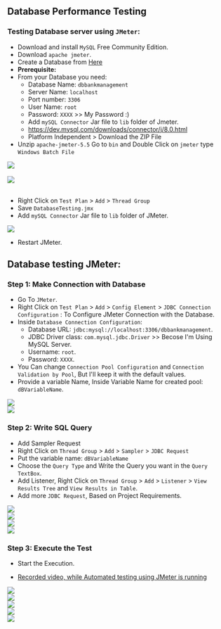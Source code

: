## Database Performance Testing
### Testing Database server using `JMeter`:

- Download and install `MySQL` Free Community Edition.
- Download `apache jmeter`.
- Create a Database from <a href='../DbBankManagment-MySQL.sql'>Here</a>
- <b>Prerequisite:</b>
- From your Database you need:
    - Database Name: `dbbankmanagement`
    - Server Name: `localhost`
    - Port number: `3306`
    - User Name: `root`
    - Password: `XXXX` >> My Password :) 
    - Add `mySQL Connector` Jar file to `lib` folder of Jmeter.
    - https://dev.mysql.com/downloads/connector/j/8.0.html
    - Platform Independent > Download the ZIP File
- Unzip `apache-jmeter-5.5` Go to `bin` and Double Click on `jmeter` type `Windows Batch File`

<img src='img/img1.png' /></br></br>
<img src='img/img2.png' /></br></br>

- Right Click on `Test Plan` > `Add` > `Thread Group` 
- Save `DatabaseTesting.jmx`
- Add `mySQL Connector` Jar file to `lib` folder of JMeter.

<img src='img/img3.png' /></br>

- Restart JMeter.

## Database testing JMeter:

### Step 1: Make Connection with Database

- Go To `JMeter`.
- Right Click on `Test Plan` > `Add` > `Config Element` > `JDBC Connection Configuration` : To Configure JMeter Connection with the Database.
- Inside `Database Connection Configuration`:
	- Database URL: `jdbc:mysql://localhost:3306/dbbankmanagement`.
	- JDBC Driver class: `com.mysql.jdbc.Driver` >> Becose I'm Using MySQL Server.
	- Username: `root`.
	- Password: `XXXX`.
- You Can change `Connection Pool Configuration` and `Connection Validation by Pool`, But I'll keep it with the default values.
- Provide a variable Name, Inside Variable Name for created pool: `dBVariableName`.

<img src='img/img4.png' /></br>
<img src='img/img5.png' /></br>

### Step 2: Write SQL Query
- Add Sampler Request
- Right Click on `Thread Group` > `Add` > `Sampler` > `JDBC Request`
- Put the variable name: `dBVariableName`
- Choose the `Query Type` and Write the Query you want in the `Query TextBox`.
- Add Listener, Right Click on `Thread Group` > `Add` > `Listener` > `View Results Tree` and `View Results in Table`.
- Add more `JDBC Request`, Based on Project Requirements.

<img src='img/img6.png' /></br>
<img src='img/img7.png' /></br>
<img src='img/img8.png' /></br>
<img src='img/img9.png' /></br>


### Step 3: Execute the Test
- Start the Execution.

- <a href='https://youtu.be/NFYAov9EvWI'>Recorded video, while Automated testing using JMeter is running</a></br>

<img src='img/img11.png' /></br>
<img src='img/img12.png' /></br>
<img src='img/img13.png' /></br>
<img src='img/img14.gif' /></br>
<img src='img/img10.gif' /></br>


